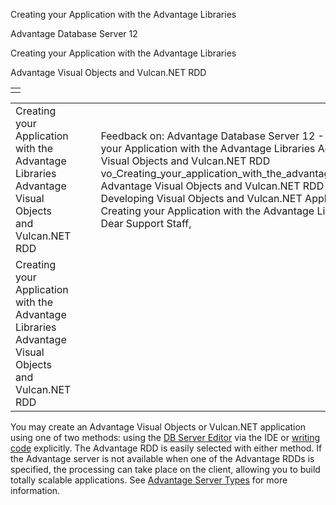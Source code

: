 Creating your Application with the Advantage Libraries




Advantage Database Server 12  

Creating your Application with the Advantage Libraries

Advantage Visual Objects and Vulcan.NET RDD

|  |
| --- |
|  |

|  |  |  |  |  |
| --- | --- | --- | --- | --- |
| Creating your Application with the Advantage Libraries  Advantage Visual Objects and Vulcan.NET RDD |  |  | Feedback on: Advantage Database Server 12 - Creating your Application with the Advantage Libraries Advantage Visual Objects and Vulcan.NET RDD vo\_Creating\_your\_application\_with\_the\_advantage\_libraries Advantage Visual Objects and Vulcan.NET RDD > Developing Visual Objects and Vulcan.NET Applications > Creating your Application with the Advantage Libraries / Dear Support Staff, |  |
| Creating your Application with the Advantage Libraries  Advantage Visual Objects and Vulcan.NET RDD |  |  |  |  |

You may create an Advantage Visual Objects or Vulcan.NET application using one of two methods: using the [DB Server Editor](vo_db_server_editor.htm) via the IDE or [writing code](vo_writing_code.htm) explicitly. The Advantage RDD is easily selected with either method. If the Advantage server is not available when one of the Advantage RDDs is specified, the processing can take place on the client, allowing you to build totally scalable applications. See [Advantage Server Types](master_advantage_server_types.htm) for more information.